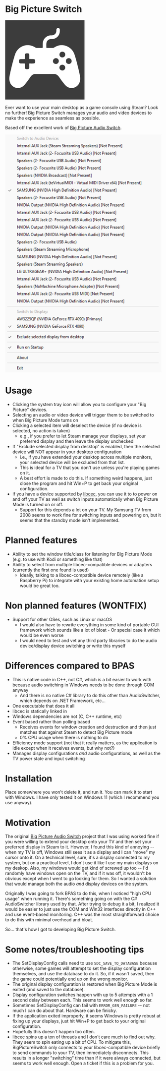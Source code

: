 # Big Picture Switch

![Big picture Switch logo](logo.png)

Ever want to use your main desktop as a game console using Steam?  Look no further!
Big Picture Switch manages your audio and video devices to make the experience as seamless as possible.

Based off the excellent work of [Big Picture Audio Switch](https://github.com/cinterre/BigPictureAudioSwitch/).

![A screenshot of Big Picture Switch](screenshot.png)

# Usage

-   Clicking the system tray icon will allow you to configure your "Big Picture" devices.
-   Selecting an audio or video device will trigger them to be switched to when Big Picture Mode turns on
-   Clicking a selected item will deselect the device (if no device is selected, no action is taken)
    -   e.g., if you prefer to let Steam manage your displays, set your preferred display and then leave the display unchecked
-   If "Exclude selected display from desktop" is enabled, then the selected device will NOT appear in your desktop configuration
    -   i.e., if you have extended your desktop across multiple monitors, your selected device will be excluded from that list.
    -   This is ideal for a TV that you don't use unless you're playing games on it.
    -   A best effort is made to do this.
    If something weird happens, just close the program and hit Win+P to get back your original configuration.
-   If you have a device supported by [libcec](https://github.com/Pulse-Eight/libcec), you can use it to to power on and off your TV
    as well as switch inputs automatically when Big Picture Mode is turned on or off.
    - Support for this depends a lot on your TV.  My Samsung TV from 2008 seems to work fine for switching inputs and powering on, but
      it seems that the standby mode isn't implemented.


# Planned features

-   Ability to set the window title/class for listening for Big Picture Mode (e.g. to use with Kodi or something like that)
-   Ability to select from multiple libcec-compatible devices or adapters (currently the first one found is used)
    -  Ideally, talking to a libcec-compatible device remotely (like a Raspberry Pi) to integrate with your existing home
       automation setup would be great too.
 
# Non planned features (WONTFIX)
- Support for other OSes, such as Linux or macOS
    -   I would also have to rewrite everything in some kind of portable GUI framework which sounds like a lot of bloat
      - Or special case it which would be even worse
    -   I would need to test and vet any third party libraries to do the audio device/display device switching or write this myself

# Differences compared to BPAS

-   This is native code in C++, not C#, which is a bit easier to work with because audio switching in Windows needs to be done through COM anyway
    -   And there is no native C# library to do this other than AudioSwitcher, which depends on .NET Framework, etc...
-   One executable that does it all
  -  libcec is statically linked in
  -  Windows dependencies are not (C, C++ runtime, etc)
-   Event based rather than polling based
    -   Receives events for window creation and destruction and then just matches that against Steam to detect Big Picture mode
    -   0% CPU usage when there is nothing to do
-   Efficiency mode support (not that it really matters, as the application is idle except when it receives events, but why not?)
-   Manages display configurations _and_ audio configurations, as well as the TV power state and input switching


# Installation

Place somewhere you won't delete it, and run it.  You can mark it to start with Windows.  I have only tested it on Windows 11 (which I recommend you use anyway).


# Motivation

The original [Big Picture Audio Switch](https://github.com/cinterre/BigPictureAudioSwitch/) project that I was using worked
fine if you were willing to extend your desktop onto your TV and then set your preferred display in Steam to it.
However, I found this kind of annoying -- when my TV is off, Windows still sees it as a display and I can "move" my cursor
onto it.  On a technical level, sure, it's a display connected to my system, but on a practical level, I don't use it like
I use my main displays on my deskop.  Also, my windows would get kind of screwed up too -- I'd randomly have windows
open on the TV, and if it was off, it wouldn't be obvious except when I went to go looking for them.  So I wanted a solution
that would manage both the audio _and_ display devices on the system.

Originally I was going to fork BPAS to do this, when I noticed "high CPU usage" when running it.  There's something going on with the C# AudioSwitcher library used by that.
After trying to debug it a bit, I realized it would be easier to just use the COM and Win32 interfaces directly in C++ and use event-based monitoring.
C++ was the most straightforward choice to do this with minimal overhead and bloat.

So... that's how I got to developing Big Picture Switch.

# Some notes/troubleshooting tips
-   The SetDisplayConfig calls need to use `SDC_SAVE_TO_DATABASE` because otherwise, some games will attempt to set the display
    configuration themselves, and use the database to do it.  So, if it wasn't saved, then the game could potentially end up
    on the wrong monitor.
-   The original display configuration is restored when Big Picture Mode is exited (and saved to the database).
-   Display configuration switches happen with up to 5 attempts with a 1 second delay between each.  This seems to work well enough so far.
  -  Sometimes SetDisplayConfig can fail with `ERROR_GEN_FAILURE` -- not much I can do about that.  Hardware can be finicky.
-   If the application exited improperly, it seems Windows is pretty robust at fixing up your displays, just hit Win+P to get back to your original configuration.
  -  Hopefully this doesn't happen too often.
-  libcec spins up a ton of threads and I don't care much to find out why.  They seem to spin eating up a bit of CPU.  To mitigate this, BigPictureSwitch
   only connects to your libcec-compatible device briefly to send commands to your TV, then immediately disconnects.  This results in a longer "switching" time than if it were always connected,
   but seems to work well enough.  Open a ticket if this is a problem for you.